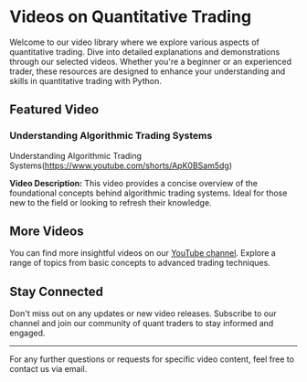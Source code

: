 # Videos on Quantitative Trading

Welcome to our video library where we explore various aspects of quantitative trading. Dive into detailed explanations and demonstrations through our selected videos. Whether you're a beginner or an experienced trader, these resources are designed to enhance your understanding and skills in quantitative trading with Python.

## Featured Video

### Understanding Algorithmic Trading Systems
Understanding Algorithmic Trading Systems(https://www.youtube.com/shorts/ApK0BSam5dg)

**Video Description:** This video provides a concise overview of the foundational concepts behind algorithmic trading systems. Ideal for those new to the field or looking to refresh their knowledge.

## More Videos

You can find more insightful videos on our [YouTube channel](https://www.youtube.com/channel/UCe87vJTlGGtVt-UwiVQhmdQ). Explore a range of topics from basic concepts to advanced trading techniques.

## Stay Connected

Don't miss out on any updates or new video releases. Subscribe to our channel and join our community of quant traders to stay informed and engaged.

---

For any further questions or requests for specific video content, feel free to contact us via email.
